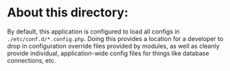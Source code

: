 About this directory:
=====================

By default, this application is configured to load all configs in
`./etc/conf.d/*.config.php`. Doing this provides a location for a
developer to drop in configuration override files provided by modules, as well
as cleanly provide individual, application-wide config files for things like
database connections, etc.
